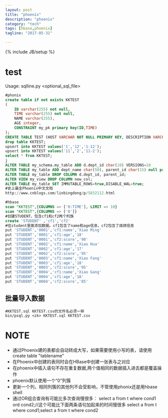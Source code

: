 ```yaml
---
layout: post
title: "phoenix"
description: "phoenix"
category: "tech"
tags: [hbase,phoenix]
tagline: "2017-05-31"

---
```

{% include JB/setup %}

# test

Usage: sqlline.py <zookeeper> <optional_sql_file>

```sql
#phonix
create table if not exists KKTEST
(
    ID varchar(255) not null,
    TIME varchar(255) not null,
    NAME varchar(255),
    AGE integer,
    CONSTRAINT my_pk primary key(ID,TIME)
);
CREATE TABLE TEST (HOST VARCHAR NOT NULL PRIMARY KEY, DESCRIPTION VARCHAR) COMPRESSION='Snappy';
drop table KKTEST;
upsert into KKTEST values('1','12','1-12');
upsert into KKTEST values('11','2','11-2');
select * from KKTEST;
j
ALTER TABLE my_schema.my_table ADD d.dept_id char(10) VERSIONS=10
ALTER TABLE my_table ADD dept_name char(50), parent_id char(15) null primary key
ALTER TABLE my_table DROP COLUMN d.dept_id, parent_id;
ALTER VIEW my_view DROP COLUMN new_col;
ALTER TABLE my_table SET IMMUTABLE_ROWS=true,DISABLE_WAL=true;
#史上最全Phoenix中文文档
http://www.cnblogs.com/linbingdong/p/5832112.html

#hbase
scan "KKTEST",{COLUMNS => ['0:TIME'], LIMIT => 10}
scan "KKTEST",{COLUMNS => ['0']}
#创建STUDENT，包含cf1和cf2两个列族
create 'STUDENT' ,'cf1','cf2'
#往student里面添加数据。cf1包含了name和age信息，cf2包含了成绩信息
put 'STUDENT','0001','cf1:name','Xiao Ming'
put 'STUDENT','0001','cf1:age','18'
put 'STUDENT','0001','cf2:score','90'
put 'STUDENT','0002','cf1:name','Xiao Hua'
put 'STUDENT','0002','cf1:age','17'
put 'STUDENT','0002','cf2:score','95'
put 'STUDENT','0003','cf1:name','Xiao Fang'
put 'STUDENT','0003','cf1:age','18'
put 'STUDENT','0003','cf2:score','95'
put 'STUDENT','0004','cf1:name','Xiao Gang'
put 'STUDENT','0004','cf1:age','18'
put 'STUDENT','0004','cf2:score','85'
```

## 批量导入数据

```
#KKTEST.sql KKTEST.csv的文件名必须一样
bin/psql.py <zk> KKTEST.sql KKTEST.csv
```

# NOTE
- 通过Phoenix建的表都会自动转成大写，如果需要使用小写的表，请使用create table "tablename"
- 在Phoenix中创建的表同时会在HBase中创建一张表与之对应
- 在phoenix中插入语句不存在重复数据,两个值相同的数据插入进去都是覆盖操作
- phoenix默认使用一个“0”列簇
- 更新一个列，相同列簇的其他列不会受影响，不管使用phonix还是用hbase shell
- 通过OR组合查询有可能比多次查询慢很多：
    select a from t where cond1 ord cond2;//这个可能比下面两条语句加起来的时间慢很多
    select a from t where cond1;select a from t where cond2


